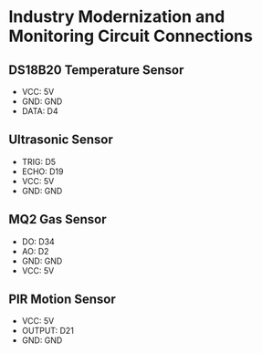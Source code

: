 # Industry Modernization and Monitoring Circuit Connections

## DS18B20 Temperature Sensor
- VCC: 5V
- GND: GND
- DATA: D4

## Ultrasonic Sensor
- TRIG: D5
- ECHO: D19
- VCC: 5V
- GND: GND

## MQ2 Gas Sensor
- DO: D34
- AO: D2
- GND: GND
- VCC: 5V

## PIR Motion Sensor
- VCC: 5V
- OUTPUT: D21
- GND: GND
